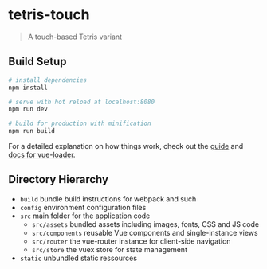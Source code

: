# tetris-touch

> A touch-based Tetris variant

## Build Setup

``` bash
# install dependencies
npm install

# serve with hot reload at localhost:8080
npm run dev

# build for production with minification
npm run build
```

For a detailed explanation on how things work, check out the [guide](http://vuejs-templates.github.io/webpack/) and [docs for vue-loader](http://vuejs.github.io/vue-loader).

## Directory Hierarchy

- `build` bundle build instructions for webpack and such
- `config` environment configuration files
- `src` main folder for the application code
	- `src/assets` bundled assets including images, fonts, CSS and JS code
	- `src/components` reusable Vue components and single-instance views
	- `src/router` the vue-router instance for client-side navigation
	- `src/store` the vuex store for state management
- `static` unbundled static ressources
